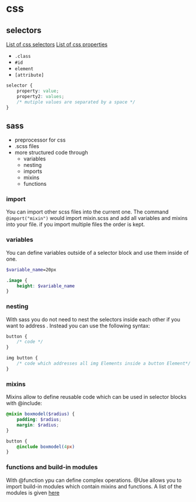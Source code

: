 # css

## selectors

[List of css selectors](https://www.w3schools.com/cssref/css_selectors.asp)
[List of css properties](https://css-tricks.com/almanac/properties/)

- `.class`
- `#id`
- `element`
- `[attribute]`

```css
selector {
    property: value;
    property2: values;
    /* mutiple values are separated by a space */
}

```

## sass

- preprocessor for css
- .scss files
- more structured code through
  - variables
  - nesting
  - imports
  - mixins
  - functions

### import

You can import other scss files into the current one. The command `@import("mixin")` would import mixin.scss and add all variables and mixins into your file. if you import multiple files the order is kept.

### variables

You can define variables outside of a selector block and use them inside of one.

```scss
$variable_name=20px

.image {
    height: $variable_name
}

```

### nesting

With sass you do not need to nest the selectors inside each other if you want to address . Instead you can use the following syntax:

```scss
button {
    /* code */
}

img button {
    /* code which addresses all img Elements inside a button Element*/
}

```

### mixins

Mixins allow to define reusable code which can be used in selector blocks with @include:

```scss
@mixin boxmodel($radius) {
    padding: $radius;
    margin: $radius;
}

button {
    @include boxmodel(4px)
}

```

### functions and build-in modules

With @function ypu can define complex operations. @Use allows you to import build-in modules which contain mixins and functions. A list of the modules is given [here](https://sass-lang.com/documentation/modules)